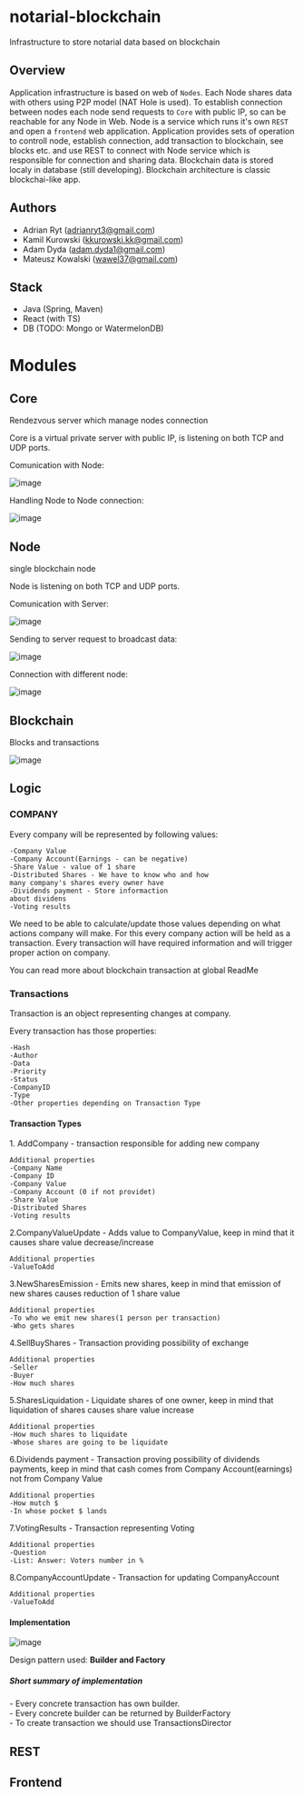 # notarial-blockchain
Infrastructure to store notarial data based on blockchain

## Overview
Application infrastructure is based on web of `Nodes`. Each Node shares data with others using P2P model (NAT Hole is used). To establish connection between nodes each node send requests to `Core` with public IP, so can be reachable for any Node in Web. Node is a service which runs it's own `REST` and open a `frontend` web application. Application provides sets of operation to controll node, establish connection, add transaction to blockchain, see blocks etc. and use REST to connect with Node service which is responsible for connection and sharing data. Blockchain data is stored localy in database (still developing). Blockchain architecture is classic blockchai-like app.

## Authors
- Adrian Ryt (adrianryt3@gmail.com)
- Kamil Kurowski (kkurowski.kk@gmail.com)
- Adam Dyda (adam.dyda1@gmail.com)
- Mateusz Kowalski (wawel37@gmail.com)


## Stack
- Java (Spring, Maven)
- React (with TS)
- DB (TODO: Mongo or WatermelonDB)

# Modules

## Core

Rendezvous server which manage nodes connection


Core is a virtual private server with public IP, is listening on both TCP and UDP ports.


Comunication with Node:

![image](https://user-images.githubusercontent.com/30171233/143587283-26e3750c-433a-442d-ab97-bc88fcca1ef1.png)


Handling Node to Node connection:

![image](https://user-images.githubusercontent.com/30171233/143587375-0dec4f69-e80d-435a-b8f4-97b3042c1ae2.png)

## Node

single blockchain node


Node is listening on both TCP and UDP ports.



Comunication with Server:

![image](https://user-images.githubusercontent.com/30171233/143587283-26e3750c-433a-442d-ab97-bc88fcca1ef1.png)


Sending to server request to broadcast data:

![image](https://user-images.githubusercontent.com/30171233/143587375-0dec4f69-e80d-435a-b8f4-97b3042c1ae2.png)


Connection with different node:

![image](https://user-images.githubusercontent.com/30171233/143588169-5cd19734-f3cf-4da4-8e74-8491b27c649d.png)


## Blockchain

Blocks and transactions

![image](https://user-images.githubusercontent.com/72470330/144079094-deb3d591-76a7-4490-8735-e4d8aa5ffef6.png)

## Logic

<h3> COMPANY </h3>
Every company will be represented by following values:

    -Company Value
    -Company Account(Earnings - can be negative)
    -Share Value - value of 1 share
    -Distributed Shares - We have to know who and how
    many company's shares every owner have
    -Dividends payment - Store informaction
    about dividens
    -Voting results
We need to be able to calculate/update those values
depending on what actions company will make.
For this every company action will be held as a transaction.
Every transaction will have required information and will trigger
proper action on company.

You can read more about blockchain transaction at global ReadMe

<h3> Transactions </h3>
Transaction is an object representing changes at company.

Every transaction has those properties:

    -Hash
    -Author
    -Data
    -Priority
    -Status
    -CompanyID
    -Type
    -Other properties depending on Transaction Type

<h4> Transaction Types </h4>
1. AddCompany - transaction responsible for adding new company
    
    Additional properties
    -Company Name
    -Company ID
    -Company Value
    -Company Account (0 if not providet)
    -Share Value
    -Distributed Shares
    -Voting results

2.CompanyValueUpdate - Adds value to CompanyValue, keep in mind that it causes share value decrease/increase


    Additional properties
    -ValueToAdd
3.NewSharesEmission - Emits new shares, keep in mind 
that emission of new shares causes reduction of 1 share value

    Additional properties
    -To who we emit new shares(1 person per transaction)
    -Who gets shares
4.SellBuyShares - Transaction providing possibility of exchange

    Additional properties
    -Seller
    -Buyer
    -How much shares

5.SharesLiquidation - Liquidate shares of one owner, keep in mind that
liquidation of shares causes share value increase
    
    Additional properties
    -How much shares to liquidate
    -Whose shares are going to be liquidate
6.Dividends payment - Transaction proving possibility of dividends payments, keep in mind that
cash comes from Company Account(earnings) not from Company Value 
    
    Additional properties
    -How mutch $
    -In whose pocket $ lands
7.VotingResults - Transaction representing Voting
    
    Additional properties
    -Question
    -List: Answer: Voters number in %
8.CompanyAccountUpdate - Transaction for updating CompanyAccount
    
    Additional properties
    -ValueToAdd

<h4> Implementation </h4>

![image](https://user-images.githubusercontent.com/72470330/144077593-6e342cfc-b60d-4b1a-991e-b0b8af81177f.png)


Design pattern used: <b>Builder and Factory</b> <br>

<h5>Short summary of implementation</h5>
- Every concrete transaction has own builder. <br>
- Every concrete builder can be returned by BuilderFactory <br>
- To create transaction we should use TransactionsDirector


## REST

## Frontend


